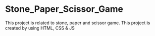 # Stone_Paper_Scissor_Game
This project is related to stone, paper and scissor game.
This project is created by using HTML, CSS & JS

